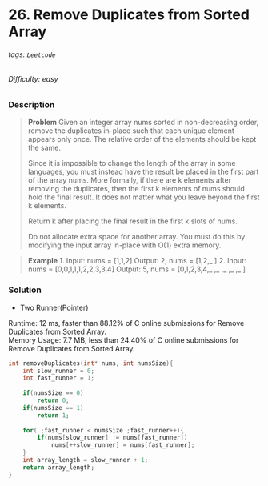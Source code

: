 # 26. Remove Duplicates from Sorted Array
###### tags: `Leetcode`
###### Difficulty: easy
### Description

>**Problem**
>Given an integer array nums sorted in non-decreasing order, remove the duplicates in-place such that each unique element appears only once. The relative order of the elements should be kept the same.
>
>Since it is impossible to change the length of the array in some languages, you must instead have the result be placed in the first part of the array nums. More formally, if there are k elements after removing the duplicates, then the first k elements of nums should hold the final result. It does not matter what you leave beyond the first k elements.
>
>Return k after placing the final result in the first k slots of nums.
>
>Do not allocate extra space for another array. You must do this by modifying the input array in-place with O(1) extra memory.

>**Example**
>1.
>Input: nums = [1,1,2]
Output: 2, nums = [1,2,_ ]
>2.
>Input: nums = [0,0,1,1,1,2,2,3,3,4]
Output: 5, nums = [0,1,2,3,4,_ ,_ ,_ ,_ ,_  ]



### Solution 
* Two Runner(Pointer)

Runtime: 12 ms, faster than 88.12% of C online submissions for Remove Duplicates from Sorted Array.  
Memory Usage: 7.7 MB, less than 24.40% of C online submissions for Remove Duplicates from Sorted Array.  

```c
int removeDuplicates(int* nums, int numsSize){
    int slow_runner = 0;
    int fast_runner = 1;
    
    if(numsSize == 0)
        return 0;
    if(numsSize == 1)
        return 1;
    
    for( ;fast_runner < numsSize ;fast_runner++){
        if(nums[slow_runner] != nums[fast_runner])   
            nums[++slow_runner] = nums[fast_runner];              
    }
    int array_length = slow_runner + 1;
    return array_length;
}
```
